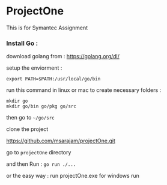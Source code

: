 # ProjectOne

This is for Symantec Assignment

### Install Go :
download golang from :
https://golang.org/dl/

setup the enviorment :

```export PATH=$PATH:/usr/local/go/bin ```

run this command in linux or mac to create necessary folders :
```
mkdir go
mkdir go/bin go/pkg go/src
```

then go to ```~/go/src```

clone the project

https://github.com/msarajam/projectOne.git

go to ```projectOne``` directory

and then Run :
```go run ./...```


or the easy way :
run projectOne.exe for windows
run 
